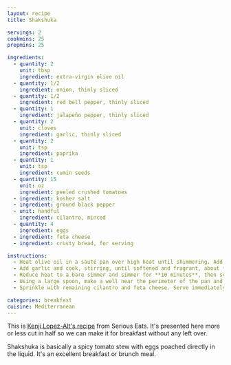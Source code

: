 ```yaml
---
layout: recipe
title: Shakshuka

servings: 2
cookmins: 25
prepmins: 25

ingredients:
  - quantity: 2
    unit: tbsp
    ingredient: extra-virgin olive oil
  - quantity: 1/2
    ingredient: onion, thinly sliced
  - quantity: 1/2
    ingredient: red bell pepper, thinly sliced
  - quantity: 1
    ingredient: jalapeño pepper, thinly sliced
  - quantity: 2
    unit: cloves
    ingredient: garlic, thinly sliced
  - quantity: 2
    unit: tsp
    ingredient: paprika
  - quantity: 1
    unit: tsp
    ingredient: cumin seeds
  - quantity: 15
    unit: oz
    ingredient: peeled crushed tomatoes
  - ingredient: kosher salt
  - ingredient: ground black pepper
  - unit: handful
    ingredient: cilantro, minced
  - quantity: 4
    ingredient: eggs
  - ingredient: feta cheese
  - ingredient: crusty bread, for serving

instructions:
  - Heat olive oil in a sauté pan over high heat until shimmering. Add onion, bell pepper, and jalapeño and spread into an even layer. Cook without moving until vegetables on the bottom are deeply browned and beginning to char in spots, about **6 minutes**. Stir and repeat. Continue to cook until vegetables are fully softened and spottily charred, about another **4 minutes**.
  - Add garlic and cook, stirring, until softened and fragrant, about **30 seconds**. Add paprika and cumin and cook, stirring, until fragrant, about **30 seconds**. Immediately add tomatoes and stir to combine.
  - Reduce heat to a bare simmer and simmer for **10 minutes**, then season to taste with salt and pepper and stir in half of cilantro.
  - Using a large spoon, make a well near the perimeter of the pan and break an egg directly into it. Spoon a little sauce over edges of egg white to partially submerge and contain it, leaving yolk exposed. Repeat with remaining eggs, working around pan as you go. Season eggs with a little salt, cover, reduce heat to lowest setting, and cook until egg whites are barely set and yolks are still runny, **5 to 8 minutes**.
  - Sprinkle with remaining cilantro and feta cheese. Serve immediately with crusty bread.

categories: breakfast
cuisine: Mediterranean
---
```


This is [Kenji Lopez-Alt's recipe](https://www.seriouseats.com/recipes/2016/09/shakshuka-north-african-shirred-eggs-tomato-pepper-recipe.html) from Serious Eats. It's presented here more or less cut in half so we can make it for breakfast without any left over.

Shakshuka is basically a spicy tomato stew with eggs poached directly in the liquid. It's an excellent breakfast or brunch meal.